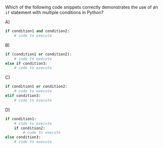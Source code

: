 Which of the following code snippets correctly demonstrates the use of an `if` statement with multiple conditions in Python?

A) 
```python
if condition1 and condition2:
    # code to execute
```

B) 
```python
if (condition1 or condition2):
    # code to execute
else if condition3:
    # code to execute
```

C) 
```python
if condition1 or condition2:
    # code to execute
elif condition3:
    # code to execute
```

D) 
```python
if condition1:
    # code to execute
    if condition2:
        # code to execute
else condition3:
    # code to execute
```

<!-- Answer: A) and C) -->